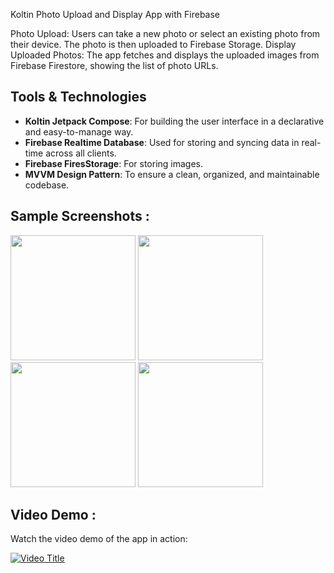 Koltin Photo Upload and Display App with Firebase

Photo Upload: Users can take a new photo or select an existing photo from their device. The photo is then uploaded to Firebase Storage.
Display Uploaded Photos: The app fetches and displays the uploaded images from Firebase Firestore, showing the list of photo URLs.

## Tools & Technologies

- **Koltin Jetpack Compose**: For building the user interface in a declarative and easy-to-manage way.
- **Firebase Realtime Database**: Used for storing and syncing data in real-time across all clients.
- **Firebase FiresStorage**: For storing images.
- **MVVM Design Pattern**: To ensure a clean, organized, and maintainable codebase.

## Sample Screenshots :

<img src="https://github.com/user-attachments/assets/a37d04fb-15cd-40c3-87f4-bf209533b1c0" width="200">
<img src="https://github.com/user-attachments/assets/d0fc5b7e-0631-4d1a-87a3-920b3aca278e" width="200">
<img src="https://github.com/user-attachments/assets/6eef4090-b58d-4fb5-92b6-67f1c468e92e" width="200">
<img src="https://github.com/user-attachments/assets/ba038b8a-2182-41d2-a461-092eb851ffb1" width="200">


## Video Demo :

Watch the video demo of the app in action:

[![Video Title](https://github.com/user-attachments/assets/7c19e761-9686-4b67-bc73-6a7f99942cc9)](https://github.com/user-attachments/assets/7c19e761-9686-4b67-bc73-6a7f99942cc9)

